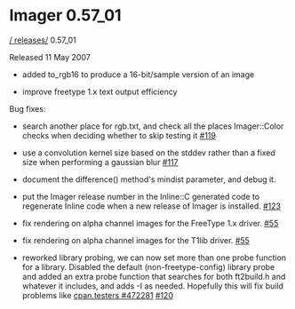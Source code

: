 # Imager 0.57_01

[ / ](..) [releases/](./) 0.57_01

Released 11 May 2007

 - added to_rgb16 to produce a 16-bit/sample version of an image

 - improve freetype 1.x text output efficiency

Bug fixes:

 - search another place for rgb.txt, and check all the places Imager::Color checks when deciding whether to skip testing it [#119](https://github.com/tonycoz/imager/issues/119)

 - use a convolution kernel size based on the stddev rather than a fixed size when performing a gaussian blur [#117](https://github.com/tonycoz/imager/issues/117)

 - document the difference() method's mindist parameter, and debug it.

 - put the Imager release number in the Inline::C generated code to regenerate Inline code when a new release of Imager is installed. [#123](https://github.com/tonycoz/imager/issues/123)

 - fix rendering on alpha channel images for the FreeType 1.x driver. [#55](https://github.com/tonycoz/imager/issues/55)

 - fix rendering on alpha channel images for the T1lib driver. [#55](https://github.com/tonycoz/imager/issues/55)

 - reworked library probing, we can now set more than one probe function for a library. Disabled the default (non-freetype-config) library probe and added an extra probe function that searches for both ft2build.h and whatever it includes, and adds -I as needed. Hopefully this will fix build problems like [cpan.testers #472281](http://www.nntp.perl.org/group/perl.cpan.testers/2007/05/msg472281.html) [#120](https://github.com/tonycoz/imager/issues/120)